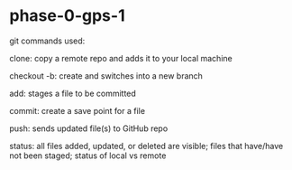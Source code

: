 # phase-0-gps-1

git commands used:

clone: copy a remote repo and adds it to your local machine

checkout -b: create and switches into a new branch

add: stages a file to be committed

commit: create a save point for a file

push: sends updated file(s) to GitHub repo

status: all files added, updated, or deleted are visible; files that have/have not been staged; status of local vs remote